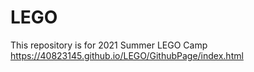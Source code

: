 # LEGO
This repository is for 2021 Summer LEGO Camp
https://40823145.github.io/LEGO/GithubPage/index.html
